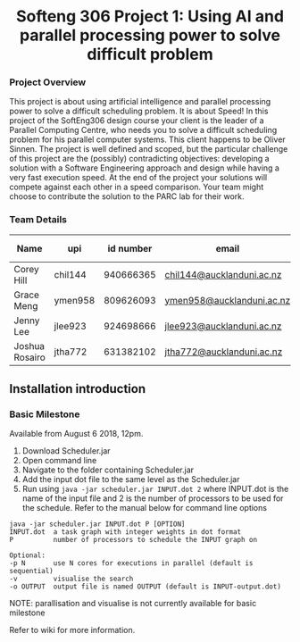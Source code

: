 <h1 align="center">Softeng 306 Project 1: Using AI and parallel processing power to solve difficult problem</h1>

### Project Overview ###
This project is about using artificial intelligence and parallel processing power to solve a difficult scheduling problem. It is about Speed! In this project of the SoftEng306 design course your client is the leader of a Parallel Computing Centre, who needs you to solve a difficult scheduling problem for his parallel computer systems. This client happens to be Oliver Sinnen. The project is well defined and scoped, but the particular challenge of this project are the (possibly) contradicting objectives: developing a solution with a Software Engineering approach and design while having a very fast execution speed. At the end of the project your solutions will compete against each other in a speed comparison. Your team might choose to contribute the solution to the PARC lab for their work.
### Team Details ###
|Name|upi   |id number|email   |github username   |
|--|---|---|---|---|
|Corey Hill|chil144|940666365   |chil144@aucklanduni.ac.nz   |CMH133   |
|Grace Meng|ymen958|809626093   |ymen958@aucklanduni.ac.nz   |Shira-n   |
|Jenny Lee|jlee923|924698666   |jlee923@aucklanduni.ac.nz   |0608jennylee   |
|Joshua Rosairo|jtha772|631382102   |jtha772@aucklanduni.ac.nz   |josh-rosairo   |
## Installation introduction ##
### Basic Milestone

Available from August 6 2018, 12pm.
1. Download Scheduler.jar
2. Open command line
3. Navigate to the folder containing Scheduler.jar
4. Add the input dot file to the same level as the Scheduler.jar
5. Run using `java -jar scheduler.jar INPUT.dot 2` where INPUT.dot is the name of the input file and 2 is the number of processors to be used for the schedule. Refer to the manual below for command line options

~~~~
java -jar scheduler.jar INPUT.dot P [OPTION]
INPUT.dot  a task graph with integer weights in dot format
P          number of processors to schedule the INPUT graph on

Optional:
-p N       use N cores for executions in parallel (default is sequential)
-v         visualise the search
-o OUTPUT  output file is named OUTPUT (default is INPUT-output.dot)
~~~~

NOTE: parallisation and visualise is not currently available for basic milestone

Refer to wiki for more information.
